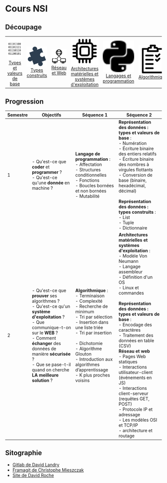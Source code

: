 # Cours NSI

## Découpage

<table cellspacing="0" cellpadding="0" style="border-collapse: collapse;margin:auto;" >
<body>
<tr>
<td style="text-align: center;"><a title="Représentation des données : Types et valeurs de base" href="representation_base"><img src='./assets/binary.svg' width="128px"/><br/>Types et valeurs de base</a></td>
<td style="border: none;text-align: center;"><a title="Représentation des données : Types construits" href="representation_construits"><img src='./assets/complex.svg' width="128px"/><br/>Types construits</a></td>
<td style="border: none;text-align: center;"><a title="Réseau et Web" href="reseau"><img src='./assets/network.svg' width="128px"/><br/>Réseau et Web</a></td>
<td style="border: none;text-align: center;"><a title="Architectures matérielles et systèmes d'exploitation" href="architecture"><img src='./assets/system.svg' width="128px"/><br/>Architectures matérielles et systèmes d'exploitation</a></td>
<td style="border: none;text-align: center;"><a title="Langages et programmation" href="programmation"><img src='./assets/python.svg' width="128px"/><br/>Langages et programmation</a></td>
<td style="border: none;text-align: center;"><a title="Algorithmique" href="algorithmes"><img src='./assets/algorithm.svg' width="128px"/><br/>Algorithmique</a></td>
</tr>
</body>
</table>



## Progression

| Semestre | Objectifs | Séquence 1               | Séquence 2                 |
| --- | ----- | ------------------------ | -------------------------- |
| 1 | - Qu'est-ce que __coder__ et __programmer__ ?<br />- Qu'est-ce qu'une __donnée__ en machine ? | **Langage de programmation** :<br />  - Affectation<br />  - Structures conditionnelles<br />  - Fonctions<br />  - Boucles bornées et non bornées<br />  - Mutabilité | **Représentation des données : types et valeurs de base** : <br/>  - Numération<br />  - Écriture binaire des entiers relatifs<br />  - Écriture binaire des nombres à virgules flottants<br />  - Conversion de base (binaire, hexadécimal, décimal)<br /><br />**Représentation des données : types construits** : <br />  - List<br />  - Tuple<br />  - Dictionnaire |
| 2 | - Qu'est-ce que __prouver__ ses algorithmes ?<br />- Qu'est-ce qu'un __système d'exploitation__ ?<br />- Que communique-t-on sur le __WEB__ ?<br/>- Comment __échanger__ des données de manière __sécurisée__ ?<br />- Que se pase-t-il quand on cherche __LA meilleure solution__ ? | **Algorithmique** : <br />  - Terminaison<br />  - Complexité<br />  - Recherche de minimum <br />  - Tri par sélection<br />  - Insertion dans une liste triée<br />  - Tri par insertion <br/><br />  - Dichotomie<br />  - Algorithme Glouton<br />  - Introduction aux algorithmes d’apprentissage<br />  - K plus proches voisins | **Architectures matérielles et systèmes d'exploitation** : <br />  - Modèle Von Neumann<br />  - Langage assembleur<br />  - Définition d'un OS<br />  - Linux et commandes<br /><br />**Représentation des données : types et valeurs de base** :<br />  - Encodage des caractères<br />  - Traitement des données en table (CSV)<br />**Réseau et web**<br />  - Pages Web statiques<br />  - Interactions utilisateur-client (événements en JS)<br />  - Interactions client-serveur (requêtes GET, POST)<br />  - Protocole IP et adressage<br/>  - Les modèles OSI et TCP/IP<br/>  - architecture et routage |

## Sitographie

- [Gitlab de David Landry](https://gitlab.com/david_landry/nsi)
- [Framagit de Christophe Mieszczak](https://framagit.org/tofmzk/informatique_git/-/tree/master/premiere_nsi)
- [Site de David Roche](https://pixees.fr/informatiquelycee/n_site/nsi_prem.html)
